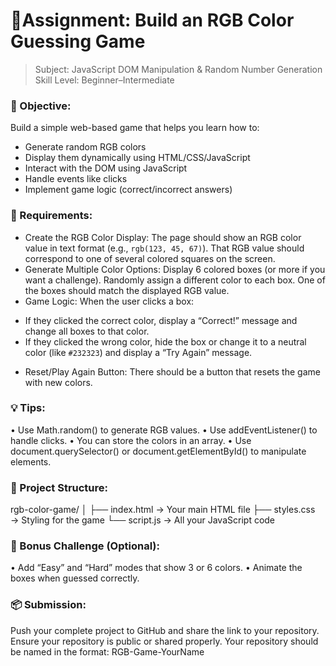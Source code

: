 # 🎯Assignment: Build an RGB Color Guessing Game

> Subject: JavaScript DOM Manipulation & Random Number Generation
> Skill Level: Beginner–Intermediate

### 📝 Objective:
Build a simple web-based game that helps you learn how to:
  - Generate random RGB colors
  - Display them dynamically using HTML/CSS/JavaScript
  - Interact with the DOM using JavaScript
  - Handle events like clicks
  - Implement game logic (correct/incorrect answers)

### 🔨 Requirements:
* Create the RGB Color Display:
The page should show an RGB color value in text format (e.g., `rgb(123, 45, 67)`). That RGB value should correspond to one of several colored squares on the screen.
*	Generate Multiple Color Options:
Display 6 colored boxes (or more if you want a challenge). Randomly assign a different color to each box. One of the boxes should match the displayed RGB value.
*	Game Logic:
When the user clicks a box:
  - If they clicked the correct color, display a “Correct!” message and change all boxes to that color.
  - If they clicked the wrong color, hide the box or change it to a neutral color (like `#232323`) and display a “Try Again” message.
*	Reset/Play Again Button:
There should be a button that resets the game with new colors.

### 💡 Tips:
•	Use Math.random() to generate RGB values.
•	Use addEventListener() to handle clicks.
•	You can store the colors in an array.
•	Use document.querySelector() or document.getElementById() to manipulate elements.

### 📁 Project Structure:
rgb-color-game/
│
├── index.html        → Your main HTML file
├── styles.css        → Styling for the game
└── script.js         → All your JavaScript code

### 🧪 Bonus Challenge (Optional):
•	Add “Easy” and “Hard” modes that show 3 or 6 colors.
•	Animate the boxes when guessed correctly.

### 📦 Submission:
Push your complete project to GitHub and share the link to your repository.
Ensure your repository is public or shared properly.
Your repository should be named in the format: RGB-Game-YourName
